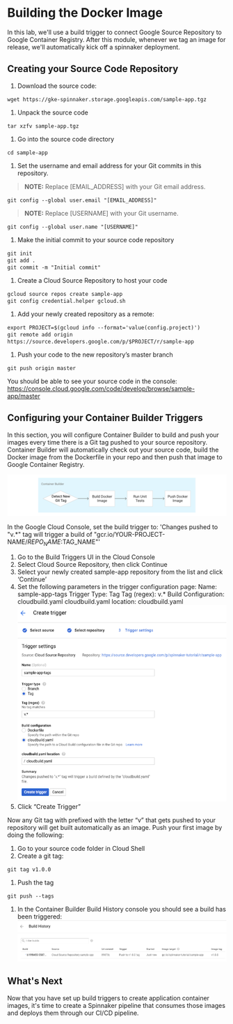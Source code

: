# Building the Docker Image

In this lab, we'll use a build trigger to connect Google Source Repository to Google Container Registry.
After this module, whenever we tag an image for release, we'll automatically kick off a spinnaker deployment.

## Creating your Source Code Repository

1. Download the source code:

```source
wget https://gke-spinnaker.storage.googleapis.com/sample-app.tgz
```

1. Unpack the source code
  
```shell
tar xzfv sample-app.tgz
```

1. Go into the source code directory
```shell
cd sample-app
```

1. Set the username and email address for your Git commits in this repository.

> **NOTE:** Replace [EMAIL_ADDRESS] with your Git email address.

```shell
git config --global user.email "[EMAIL_ADDRESS]"
```

> **NOTE:** Replace [USERNAME] with your Git username.

```shell
git config --global user.name "[USERNAME]"
```

1. Make the initial commit to your source code repository
```shell
git init
git add .
git commit -m "Initial commit"
```

1. Create a Cloud Source Repository to host your code
```shell
gcloud source repos create sample-app
git config credential.helper gcloud.sh
```

1. Add your newly created repository as a remote:
```shell
export PROJECT=$(gcloud info --format='value(config.project)')
git remote add origin https://source.developers.google.com/p/$PROJECT/r/sample-app
```

1. Push your code to the new repository’s master branch
```shell
git push origin master
```
You should be able to see your source code in the console:
https://console.cloud.google.com/code/develop/browse/sample-app/master

## Configuring your Container Builder Triggers
In this section, you will configure Container Builder to build and push your images every time there is a Git tag pushed to your source repository. Container Builder will automatically check out your source code, build the Docker image from the Dockerfile in your repo and then push that image to Google Container Registry.

![](../docs/img/image1.png)

In the Google Cloud Console, set the build trigger to: 
 'Changes pushed to "v.*" tag will trigger a build of "gcr.io/YOUR-PROJECT-NAME/$REPO_NAME:$TAG_NAME"'

1. Go to the Build Triggers UI in the Cloud Console
1. Select Cloud Source Repository, then click Continue
1. Select your newly created sample-app repository from the list and click ‘Continue’
1. Set the following parameters in the trigger configuration page:
  Name: sample-app-tags
  Trigger Type: Tag
  Tag (regex): v.*
  Build Configuration: cloudbuild.yaml
  cloudbuild.yaml location: cloudbuild.yaml
  ![](../docs/img/image23.png)
1. Click “Create Trigger”


Now any Git tag with prefixed with the letter “v” that gets pushed to your repository will get built automatically as an image. Push your first image by doing the following:
1. Go to your source code folder in Cloud Shell
1. Create a git tag:
```shell
git tag v1.0.0
```
1. Push the tag
```shell
git push --tags
```
1. In the Container Builder Build History console you should see a build has been triggered:
![](../docs/img/image22.png)

## What's Next

Now that you have set up build triggers to create application container images, it's time to create a Spinnaker pipeline that consumes those images and deploys them through our CI/CD pipeline.
